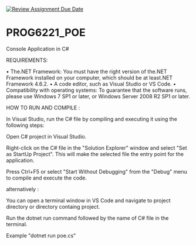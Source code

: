 [![Review Assignment Due Date](https://classroom.github.com/assets/deadline-readme-button-24ddc0f5d75046c5622901739e7c5dd533143b0c8e959d652212380cedb1ea36.svg)](https://classroom.github.com/a/Ow0_BDFJ)
# PROG6221_POE
Console Application in C#




REQUIREMENTS:

•	The.NET Framework: You must have the right version of the.NET Framework installed on your computer, which should be at least.NET Framework 4.6.2.
•	A code editor, such as Visual Studio or VS Code.
•	Compatibility with operating systems: To guarantee that the software runs, please use Windows 7 SP1 or later, or Windows Server 2008 R2 SP1 or later.


HOW TO RUN AND COMPILE :

In Visual Studio,  run the C# file by compiling and executing it using the following steps:

Open C# project in Visual Studio.

Right-click on the C# file in the "Solution Explorer" window and select "Set as StartUp Project". This will make the selected file the entry point for the application.

Press Ctrl+F5 or select "Start Without Debugging" from the "Debug" menu to compile and execute the code.


alternatively :

You can open a terminal window in VS Code and navigate to project directory or directory containg project.

Run the dotnet run command followed by the name of C# file in the terminal.

Example "dotnet run poe.cs"
